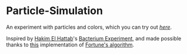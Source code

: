 # Particle-Simulation
An experiment with particles and colors, which you can try out [*here*](https://sbuckleybonanno.github.io/Particle-Simulation/). 

Inspired by [Hakim El Hattab](http://hakim.se/)'s [Bacterium Experiment](http://lab.hakim.se/bacterium/01/), and made possible thanks to [this](https://github.com/gorhill/Javascript-Voronoi) implementation of [Fortune's algorithm](https://en.wikipedia.org/wiki/Fortune%27s_algorithm). 


